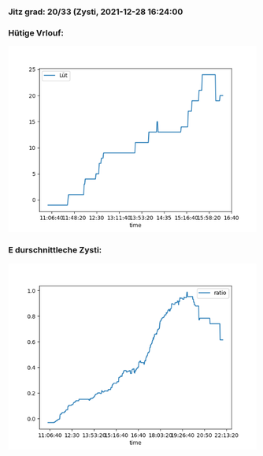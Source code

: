 ### Jitz grad: 20/33 (Zysti, 2021-12-28 16:24:00

### Hütige Vrlouf:
![Graph](Today.png)

### E durschnittleche Zysti:
![Graph](Zysti.png)
